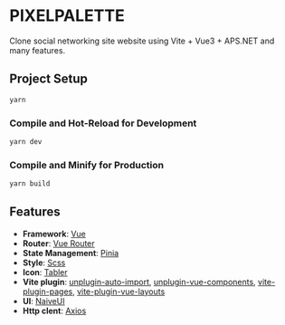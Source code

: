# PIXELPALETTE

Clone social networking site website using Vite + Vue3 + APS.NET and many features.

## Project Setup

```sh
yarn
```

### Compile and Hot-Reload for Development

```sh
yarn dev
```

### Compile and Minify for Production

```sh
yarn build
```

## Features

- **Framework**: [Vue](https://vuejs.org/)
- **Router**: [Vue Router](https://router.vuejs.org/)
- **State Management**: [Pinia](https://pinia.vuejs.org/)
- **Style**: [Scss](https://sass-lang.com/)
- **Icon**: [Tabler](https://tabler-icons.io/)
- **Vite plugin**: [unplugin-auto-import](https://github.com/antfu/unplugin-auto-import), [unplugin-vue-components](https://github.com/antfu/unplugin-vue-components), [vite-plugin-pages](https://github.com/hannoeru/vite-plugin-pages), [vite-plugin-vue-layouts](https://github.com/JohnCampionJr/vite-plugin-vue-layouts)
- **UI**: [NaiveUI](https://www.naiveui.com/)
- **Http clent**: [Axios](https://axios-http.com/)
